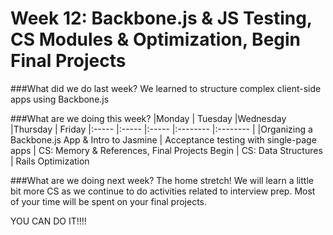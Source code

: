 # Week 12: Backbone.js & JS Testing, CS Modules & Optimization, Begin Final Projects

###What did we do last week?
We learned to structure complex client-side apps using Backbone.js

###What are we doing this week?
|Monday         | Tuesday         |Wednesday        |Thursday         |  Friday
|:-----           |:-----           |:-----           |:-------- |:-------- |
|Organizing a Backbone.js App & Intro to Jasmine | Acceptance testing with single-page apps | CS: Memory & References, Final Projects Begin | CS: Data Structures | Rails Optimization

###What are we doing next week?
The home stretch! We will learn a little bit more CS as we continue to do activities related to interview prep. Most of your time will be spent on your final projects.

YOU CAN DO IT!!!!